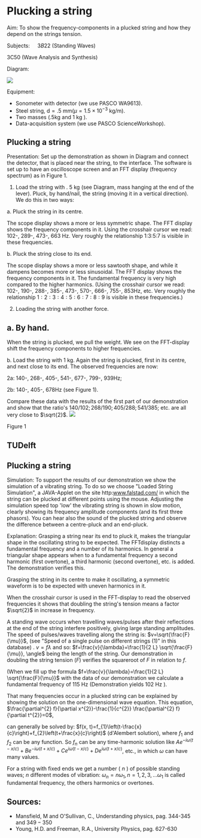 # Plucking a string 

Aim: To show the frequency-components in a plucked string and how they depend on the strings tension.

Subjects: $\quad 3 B 22$ (Standing Waves)

3C50 (Wave Analysis and Synthesis)

Diagram:

![](https://cdn.mathpix.com/cropped/2024_06_24_98d5bf18f32c178f2724g-1.jpg?height=409&width=1152&top_left_y=473&top_left_x=584)

Equipment:

- Sonometer with detector (we use PASCO WA9613).
- Steel string, $\mathrm{d}=.5 \mathrm{~mm}\left(\mu=1.5 \times 10^{-3} \mathrm{~kg} / \mathrm{m}\right)$.
- Two masses (.5kg and $1 \mathrm{~kg}$ ).
- Data-acquisition system (we use PASCO ScienceWorkshop).


## Plucking a string

Presentation: Set up the demonstration as shown in Diagram and connect the detector, that is placed near the string, to the interface. The software is set up to have an oscilloscope screen and an FFT display (frequency spectrum) as in Figure 1.

1. Load the string with . $5 \mathrm{~kg}$ (see Diagram, mass hanging at the end of the lever). Pluck, by hand/nail, the string (moving it in a vertical direction). We do this in two ways:

a. Pluck the string in its centre.

The scope display shows a more or less symmetric shape. The FFT display shows the frequency components in it. Using the crosshair cursor we read: 102-, 289-, 473-, $663 \mathrm{~Hz}$. Very roughly the relationship 1:3:5:7 is visible in these frequencies.

b. Pluck the string close to its end.

The scope display shows a more or less sawtooth shape, and while it dampens becomes more or less sinusoidal. The FFT display shows the frequency components in it. The fundamental frequency is very high compared to the higher harmonics. (Using the crosshair cursor we read: 102-, 190-, 288-, 385-, 473-, 570-, 666-, 755-, 853Hz, etc. Very roughly the relationship $1: 2: 3: 4: 5: 6: 7: 8: 9$ is visible in these frequencies.)

2. Loading the string with another force.

## a. By hand.

When the string is plucked, we pull the weight. We see on the FFT-display shift the frequency components to higher frequencies.

b. Load the string with $1 \mathrm{~kg}$. Again the string is plucked, first in its centre, and next close to its end. The observed frequencies are now:

2a: 140-, 268-, 405-, 541-, 677-, 799-, 939Hz;

2b: 140-, 405-, 678Hz (see Figure 1).

Compare these data with the results of the first part of our demonstration and show that the ratio's $140 / 102 ; 268 / 190 ; 405 / 288 ; 541 / 385$; etc. are all very close to $\sqrt{2}$.
![](https://cdn.mathpix.com/cropped/2024_06_24_98d5bf18f32c178f2724g-2.jpg?height=862&width=1128&top_left_y=1388&top_left_x=542)

Figure 1

## TUDelft

## Plucking a string

Simulation: To support the results of our demonstration we show the simulation of a vibrating string. To do so we choose "Loaded String Simulation", a JAVA-Applet on the site http:www.falstad.com/ in which the string can be plucked at different points using the mouse. Adjusting the simulation speed top 'low' the vibrating string is shown in slow motion, clearly showing its frequency amplitude components (and its first three phasors). You can hear also the sound of the plucked string and observe the difference between a centre-pluck and an end-pluck.

Explanation: Grasping a string near its end to pluck it, makes the triangular shape in the oscillating string to be expected. The FFTdisplay distincts a fundamental frequency and a number of its harmonics. In general a triangular shape appears when to a fundamental frequency a second harmonic (first overtone), a third harmonic (second overtone), etc. is added. The demonstration verifies this.

Grasping the string in its centre to make it oscillating, a symmetric waveform is to be expected with uneven harmonics in it.

When the crosshair cursor is used in the FFT-display to read the observed frequencies it shows that doubling the string's tension means a factor $\sqrt{2}$ in increase in frequency.

A standing wave occurs when travelling waves/pulses after their reflections at the end of the string interfere positively, giving large standing amplitudes. The speed of pulses/waves travelling along the string is: $v=\sqrt{\frac{F}{\mu}}$, (see "Speed of a single pulse on different strings (1)" in this database) . $v=f \lambda$ and so: $f=\frac{v}{\lambda}=\frac{1}{2 L} \sqrt{\frac{F}{\mu}}, \angle$ being the length of the string. Our demonstration in doubling the string tension $(F)$ verifies the squareroot of $F$ in relation to $f$.

(When we fill up the formula $f=\frac{v}{\lambda}=\frac{1}{2 L} \sqrt{\frac{F}{\mu}}$ with the data of our demonstration we calculate a fundamental frequency of $115 \mathrm{~Hz}$ (Demonstration yields $102 \mathrm{~Hz}$ ).

That many frequencies occur in a plucked string can be explained by showing the solution on the one-dimensional wave equation. This equation, $\frac{\partial^{2} f}{\partial x^{2}}-\frac{1}{c^{2}} \frac{\partial^{2} f}{\partial t^{2}}=0$,

can generally be solved by: $f(x, t)=f_{1}\left(t-\frac{x}{c}\right)+f_{2}\left(t+\frac{x}{c}\right)$ (d'Alembert solution), where $f_{1}$ and $f_{2}$ can be any function. So $f_{n}$ can be any time-harmonic solution like $A e^{-i \omega(t-x / c)}+B e^{-i \omega(t+x / c)}+C e^{i \omega(t-x / c)}+D e^{i \omega(t+x / c)}$, etc., in which $\omega$ can have many values.

For a string with fixed ends we get a number ( $n$ ) of possible standing waves; $n$ different modes of vibration: $\omega_{n}=n \omega_{1}, n=1,2,3, \ldots \omega_{1}$ is called fundamental frequency, the others harmonics or overtones.

## Sources:

- Mansfield, M and O'Sullivan, C., Understanding physics, pag. 344-345 and $349-350$
- Young, H.D. and Freeman, R.A., University Physics, pag. 627-630

